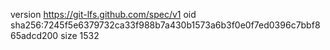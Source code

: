 version https://git-lfs.github.com/spec/v1
oid sha256:7245f5e6379732ca33f988b7a430b1573a6b3f0e0f7ed0396c7bbf865adcd200
size 1532
